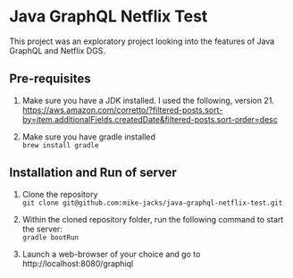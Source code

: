 # Java GraphQL Netflix Test

This project was an exploratory project looking into the features of Java GraphQL and Netflix DGS. 

## Pre-requisites

1. Make sure you have a JDK installed. I used the following, version 21.  
https://aws.amazon.com/corretto/?filtered-posts.sort-by=item.additionalFields.createdDate&filtered-posts.sort-order=desc

2. Make sure you have gradle installed  
`brew install gradle`

## Installation and Run of server

1. Clone the repository  
`git clone git@github.com:mike-jacks/java-graphql-netflix-test.git`  

2. Within the cloned repository folder, run the following command to start the server:  
`gradle bootRun`

3. Launch a web-browser of your choice and go to http://localhost:8080/graphiql